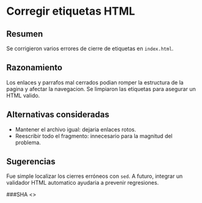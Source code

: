 # Corregir etiquetas HTML

## Resumen
Se corrigieron varios errores de cierre de etiquetas en `index.html`.

## Razonamiento
Los enlaces y parrafos mal cerrados podian romper la estructura de la pagina y afectar la navegacion. Se limpiaron las etiquetas para asegurar un HTML valido.

## Alternativas consideradas
- Mantener el archivo igual: dejaria enlaces rotos.
- Reescribir todo el fragmento: innecesario para la magnitud del problema.

## Sugerencias
Fue simple localizar los cierres erróneos con `sed`. A futuro, integrar un validador HTML automatico ayudaria a prevenir regresiones.

###SHA
<<git SHA>>

